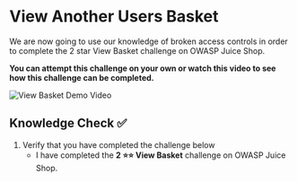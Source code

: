 # View Another Users Basket

We are now going to use our knowledge of broken access controls in order to complete the 2 star View Basket challenge on OWASP Juice Shop. 

**You can attempt this challenge on your own or watch this video to see how this challenge can be completed.**

![View Basket Demo Video](https://www.loom.com/share/ab7f296f0e7743ed842273c96faee6f1)

## Knowledge Check ✅

1. Verify that you have completed the challenge below
    - I have completed the **2 ⭐️⭐️ View Basket** challenge on OWASP Juice Shop.